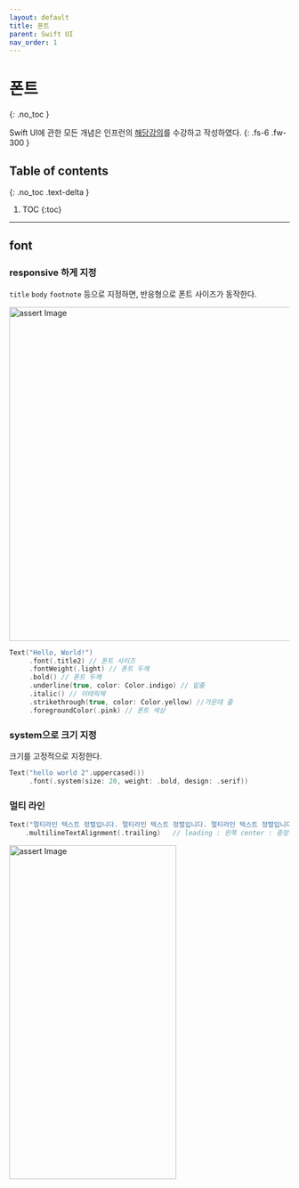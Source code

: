```yaml
---
layout: default
title: 폰트 
parent: Swift UI
nav_order: 1
---
```



# 폰트 
{: .no_toc }

Swift UI에 관한 모든 개념은 인프런의 [해당강의](https://www.inflearn.com/course/누구나-swiftui-ios16)를 수강하고 작성하였다.
{: .fs-6 .fw-300 }


## Table of contents
{: .no_toc .text-delta }

1. TOC
{:toc}

---


## font 

### responsive 하게 지정 

`title` `body` `footnote` 등으로 지정하면, 반응형으로 폰트 사이즈가 동작한다. 

<img src="../../../assets/images/font.png" alt="assert Image" aria-label="assert Image" width="600" height="600">

```swift
Text("Hello, World!")
     .font(.title2) // 폰트 사이즈 
     .fontWeight(.light) // 폰트 두께 
     .bold() // 폰트 두께 
     .underline(true, color: Color.indigo) // 밑줄 
     .italic() // 이테릭체 
     .strikethrough(true, color: Color.yellow) //가운데 줄 
     .foregroundColor(.pink) // 폰트 색상 

```


### system으로 크기 지정 

크기를 고정적으로 지정한다. 

```swift
Text("hello world 2".uppercased())
     .font(.system(size: 20, weight: .bold, design: .serif))
```

### 멀티 라인 

```swift
Text("멀티라인 텍스트 정렬입니다. 멀티라인 텍스트 정렬입니다. 멀티라인 텍스트 정렬입니다.")
    .multilineTextAlignment(.trailing)   // leading : 왼쪽 center : 중앙 trailing : 오른쪽
```


<img src="../../../assets/images/font2.png" alt="assert Image" aria-label="assert Image" width="300" height="600">